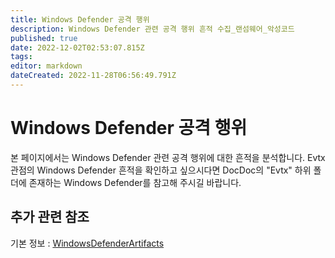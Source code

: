 ```yaml
---
title: Windows Defender 공격 행위
description: Windows Defender 관련 공격 행위 흔적 수집_랜섬웨어_악성코드
published: true
date: 2022-12-02T02:53:07.815Z
tags: 
editor: markdown
dateCreated: 2022-11-28T06:56:49.791Z
---
```


# Windows Defender 공격 행위
본 페이지에서는 Windows Defender 관련 공격 행위에 대한 흔적을 분석합니다. Evtx 관점의 Windows Defender 흔적을 확인하고 싶으시다면 DocDoc의 "Evtx" 하위 폴더에 존재하는 Windows Defender를 참고해 주시길 바랍니다.

## 추가 관련 참조
기본 정보 : [WindowsDefenderArtifacts](/ko/Behavior/WindowsDefender/WindowsDefenderArtifacts)